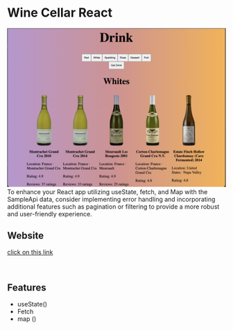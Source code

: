 # Wine Cellar React
![screen shot](./public/images/md.png)
To enhance your React app utilizing useState, fetch, and Map with the SampleApi data, consider implementing error handling and incorporating additional features such as pagination or filtering to provide a more robust and user-friendly experience.


## Website
[click on this link](https://www.instagram.com)

<br>

## Features 
* useState()
* Fetch
* map ()

